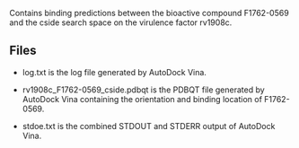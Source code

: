 Contains binding predictions between the bioactive compound F1762-0569 and the cside search space on the virulence factor rv1908c.

## Files

- log.txt is the log file generated by AutoDock Vina.

- rv1908c_F1762-0569_cside.pdbqt is the PDBQT file generated by AutoDock Vina containing the orientation and binding location of F1762-0569.

- stdoe.txt is the combined STDOUT and STDERR output of AutoDock Vina.

